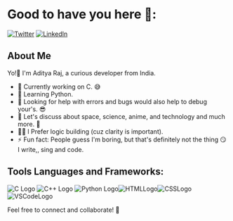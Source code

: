 # Good to have you here 👀:
[![Twitter](https://img.shields.io/badge/Twitter-blue?logo=twitter&style=for-the-badge)](https://x.com/childofprophcy1?t=ZGAM2n45b-Wjb1Q6b3NkGw&s=09)&nbsp;[![LinkedIn](https://img.shields.io/badge/LinkedIn-blue?logo=linkedin&style=for-the-badge)](http://www.linkedin.com/in/aditya-raj-11o2)

## About Me

Yo!👋 I'm Aditya Raj, a curious developer from India. 

- 🔭 Currently working on C. 😅
- 🌱 Learning Python.
- 🤝 Looking for help with errors and bugs would also help to debug your's. 😎
- 💬 Let's discuss about space, science, anime, and technology and much more. 🤔
- 👨‍💻 I Prefer logic building (cuz clarity is important).
- ⚡ Fun fact: People guess I'm boring, but that's definitely not the thing 😏
I write,, sing and code.

## Tools Languages and Frameworks:

![C
Logo](https://img.icons8.com/color/24/000000/c-programming.png) ![C++ Logo](https://img.icons8.com/color/24/000000/c-plus-plus-logo.png) ![Python Logo](https://img.icons8.com/color/24/000000/python.png)![HTMLLogo](https://img.icons8.com/color/24/000000/html-5.png)![CSSLogo](https://img.icons8.com/color/24/000000/css3.png)![VSCodeLogo](https://img.icons8.com/color/24/000000/visual-studio-code-2019.png)

Feel free to connect and collaborate! 🚀
